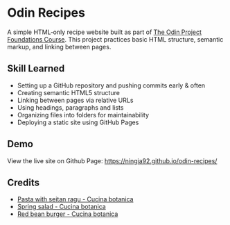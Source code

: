 # Odin Recipes

A simple HTML‑only recipe website built as part of [The Odin Project Foundations Course](https://www.theodinproject.com/lessons/foundations-recipes). This project practices basic HTML structure, semantic markup, and linking between pages.

## Skill Learned

- Setting up a GitHub repository and pushing commits early & often
- Creating semantic HTML5 structure
- Linking between pages via relative URLs
- Using headings, paragraphs and lists
- Organizing files into folders for maintainability
- Deploying a static site using GitHub Pages

## Demo

View the live site on Github Page: https://ningia92.github.io/odin-recipes/

## Credits

- [Pasta with seitan ragu - Cucina botanica](https://www.cucinabotanica.com/ricette/pasta-al-ragu-di-seitan/)
- [Spring salad - Cucina botanica](https://www.cucinabotanica.com/ricette/insalata-primaverile/)
- [Red bean burger - Cucina botanica](https://www.cucinabotanica.com/ricette/burger-di-fagioli-rossi-e-peperoni/)